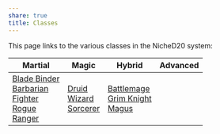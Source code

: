 ```yaml
---
share: true
title: Classes
---
```

This page links to the various classes in the NicheD20 system:

|Martial|Magic|Hybrid|Advanced|
|---|---|---|---|
|[Blade Binder](./Martial/Blade%20Binder/)<br>[Barbarian](./Martial/Barbarian/index.md)<br>[Fighter](./Martial/Fighter/index.md)<br>[Rogue](./Martial/Rogue/index.md)<br>[Ranger](./Martial/Ranger/index.md)|[Druid](./Magic/Druid/index.md)<br>[Wizard](./Magic/Wizard/index.md)<br>[Sorcerer](./Magic/Sorcerer/index.md)|[Battlemage](./Hybrid/Battlemage/index.md)<br>[Grim Knight](./Hybrid/Grim%20Knight/index.md)<br>[Magus](./Hybrid/Magus/index.md)<br>|<br>